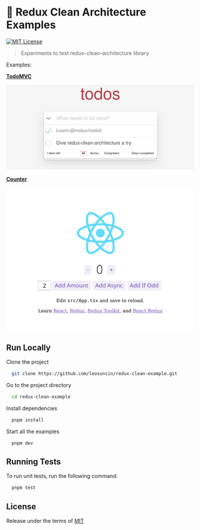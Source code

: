 # 🔬 Redux Clean Architecture Examples

[![MIT License](https://img.shields.io/badge/License-MIT-green.svg)](./LICENSE)

> Experiments to test redux-clean-architecture library

Examples:

[**TodoMVC**](examples/todomvc)

![screenshot of TodoMVC example](./examples/todomvc/screenshot.png)

[**Counter**](examples/counter)

![screenshot of counter example](./examples/counter/screenshot.png)

## Run Locally

Clone the project

```bash
  git clone https://github.com/leosuncin/redux-clean-example.git
```

Go to the project directory

```bash
  cd redux-clean-example
```

Install dependencies

```bash
  pnpm install
```

Start all the examples

```bash
  pnpm dev
```

## Running Tests

To run unit tests, run the following command:

```bash
  pnpm test
```

## License

Release under the terms of [MIT](./LICENSE)
